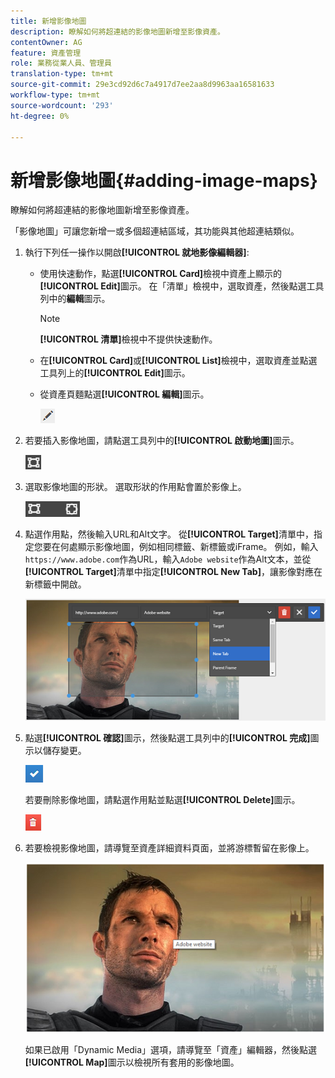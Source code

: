 ```yaml
---
title: 新增影像地圖
description: 瞭解如何將超連結的影像地圖新增至影像資產。
contentOwner: AG
feature: 資產管理
role: 業務從業人員、管理員
translation-type: tm+mt
source-git-commit: 29e3cd92d6c7a4917d7ee2aa8d9963aa16581633
workflow-type: tm+mt
source-wordcount: '293'
ht-degree: 0%

---
```



# 新增影像地圖{#adding-image-maps}

瞭解如何將超連結的影像地圖新增至影像資產。

「影像地圖」可讓您新增一或多個超連結區域，其功能與其他超連結類似。

1. 執行下列任一操作以開啟&#x200B;**[!UICONTROL 就地影像編輯器]**:

   * 使用快速動作，點選&#x200B;**[!UICONTROL Card]**&#x200B;檢視中資產上顯示的&#x200B;**[!UICONTROL Edit]**&#x200B;圖示。 在「清單」檢視中，選取資產，然後點選工具列中的&#x200B;**編輯**&#x200B;圖示。

      >[!NOTE]
      >
      >**[!UICONTROL 清單]**&#x200B;檢視中不提供快速動作。

   * 在&#x200B;**[!UICONTROL Card]**&#x200B;或&#x200B;**[!UICONTROL List]**&#x200B;檢視中，選取資產並點選工具列上的&#x200B;**[!UICONTROL Edit]**&#x200B;圖示。
   * 從資產頁麵點選&#x200B;**[!UICONTROL 編輯]**&#x200B;圖示。

      ![chlimage_1-420](assets/chlimage_1-420.png)

1. 若要插入影像地圖，請點選工具列中的&#x200B;**[!UICONTROL 啟動地圖]**&#x200B;圖示。

   ![chlimage_1-421](assets/chlimage_1-421.png)

1. 選取影像地圖的形狀。 選取形狀的作用點會置於影像上。

   ![chlimage_1-422](assets/chlimage_1-422.png)

1. 點選作用點，然後輸入URL和Alt文字。 從&#x200B;**[!UICONTROL Target]**&#x200B;清單中，指定您要在何處顯示影像地圖，例如相同標籤、新標籤或iFrame。 例如，輸入`https://www.adobe.com`作為URL，輸入`Adobe website`作為Alt文本，並從&#x200B;**[!UICONTROL Target]**&#x200B;清單中指定&#x200B;**[!UICONTROL New Tab]**，讓影像對應在新標籤中開啟。

   ![chlimage_1-423](assets/chlimage_1-423.png)

1. 點選&#x200B;**[!UICONTROL 確認]**&#x200B;圖示，然後點選工具列中的&#x200B;**[!UICONTROL 完成]**&#x200B;圖示以儲存變更。

   ![chlimage_1-424](assets/chlimage_1-424.png)

   若要刪除影像地圖，請點選作用點並點選&#x200B;**[!UICONTROL Delete]**&#x200B;圖示。

   ![chlimage_1-425](assets/chlimage_1-425.png)

1. 若要檢視影像地圖，請導覽至資產詳細資料頁面，並將游標暫留在影像上。

   ![chlimage_1-426](assets/chlimage_1-426.png)

   如果已啟用「Dynamic Media」選項，請導覽至「資產」編輯器，然後點選&#x200B;**[!UICONTROL Map]**&#x200B;圖示以檢視所有套用的影像地圖。
